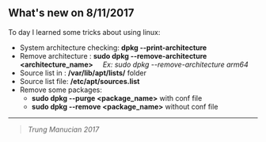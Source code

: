 ## What's new on 8/11/2017 ##
To day I learned some tricks about using linux: 
- System architecture checking: **dpkg --print-architecture**
- Remove architecture : **sudo dpkg --remove-architecture <architecture_name>**
    &nbsp;&nbsp;&nbsp;&nbsp;*Ex: sudo dpkg --remove-architecture arm64* 
- Source list in : **/var/lib/apt/lists/** folder
- Source list file: **/etc/apt/sources.list**
- Remove some packages: 
    - **sudo dpkg --purge <package_name>** with conf file 
    - **sudo dpkg --remove <package_name>** without conf file

---
>_Trung Manucian 2017_



